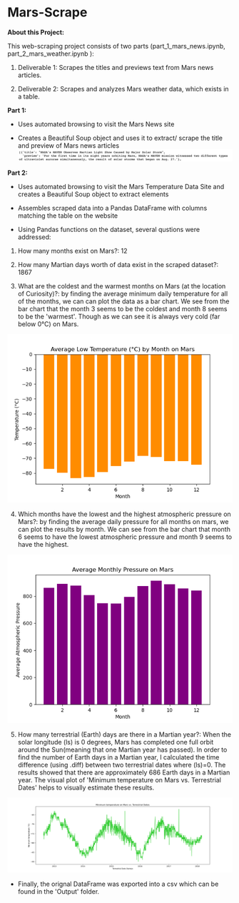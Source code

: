 # Mars-Scrape

**About this Project:**

This web-scraping project consists of two parts (part_1_mars_news.ipynb, part_2_mars_weather.ipynb ):

1. Deliverable 1: Scrapes the titles and previews text from Mars news articles.

2. Deliverable 2: Scrapes and analyzes Mars weather data, which exists in a table.

**Part 1:**

- Uses automated browsing to visit the Mars News site

- Creates a Beautiful Soup object and uses it to extract/ scrape the title and preview of Mars news articles 
![preview_titles](Output/title_and_preview.png)

**Part 2:**

- Uses automated browsing to visit the Mars Temperature Data Site and creates a Beautiful Soup object to extract elements

- Assembles scraped data into a Pandas DataFrame with columns matching the table on the website

- Using Pandas functions on the dataset, several qustions were addressed: 

1. How many months exist on Mars?: 12

2. How many Martian days worth of data exist in the scraped dataset?: 1867

3. What are the coldest and the warmest months on Mars (at the location of Curiosity)?: by finding the average minimum daily temperature for all of the months, we can can plot the data as a bar chart. We see from the bar chart that the month 3 seems to be the coldest and month 8 seems to be the 'warmest'. Though as we can see it is always very cold (far below 0°C) on Mars.

![warm_cold_mars](Output/avglowtemp.png)


4. Which months have the lowest and the highest atmospheric pressure on Mars?: by finding the average daily pressure for all months on mars, we can plot the results by month. We can see from the bar chart that month 6 seems to have the lowest atmospheric pressure and month 9 seems to have the highest.

![pressure](Output/avgmnthpressure.png)

5. How many terrestrial (Earth) days are there in a Martian year?: When the solar longitude (ls) is 0 degrees, Mars has completed one full orbit around the Sun(meaning that one Martian year has passed). In order to find the number of Earth days in a Martian year, I calculated the time difference (using .diff) between two terrestrial dates where (ls)=0. The results showed that there are approximately 686 Earth days in a Martian year. The visual plot of 'Minimum temperature on Mars vs. Terrestrial Dates' helps to visually estimate these results. 

![martiantemp_earthdays](Output/mintemp_v_earthdays.png)

- Finally, the orignal DataFrame was exported into a csv which can be found in the 'Output' folder.



 